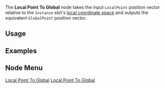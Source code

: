 <languages></languages> <translate>

The **Local Point To Global** node takes the input `LocalPoint` position
vector relative to the `Instance` slot's [local coordinate
space](Coordinate_spaces#Global_vs._Local "wikilink") and outputs the
equivalent `GlobalPoint` position vector.

## Usage

## Examples

## Node Menu

</translate>

[Local Point To Global](Category:Protoflux{{#translation:}} "wikilink")
[Local Point To
Global](Category:Protoflux:Transform{{#translation:}} "wikilink")